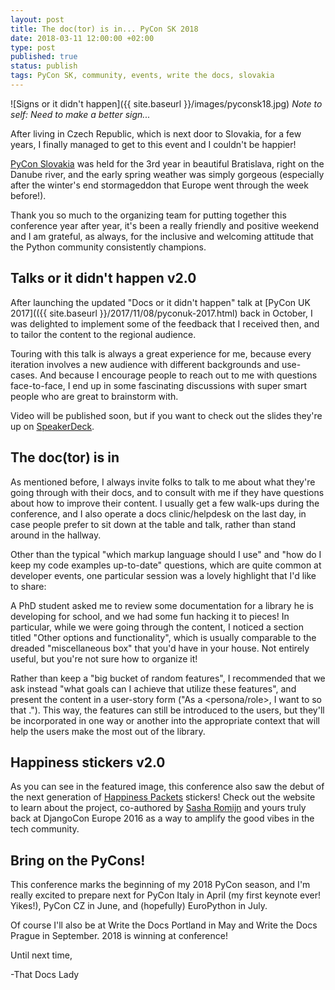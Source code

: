 ```yaml
---
layout: post
title: The doc(tor) is in... PyCon SK 2018
date: 2018-03-11 12:00:00 +02:00
type: post
published: true
status: publish
tags: PyCon SK, community, events, write the docs, slovakia
---
```


![Signs or it didn't happen]({{ site.baseurl }}/images/pyconsk18.jpg)
_Note to self: Need to make a better sign..._

After living in Czech Republic, which is next door to Slovakia, for a few years, I finally managed to get to this event and I couldn't be happier!

[PyCon Slovakia](https://2018.pycon.sk/en/) was held for the 3rd year in beautiful Bratislava, right on the Danube river, and the early spring weather was simply gorgeous (especially after the winter's end stormageddon that Europe went through the week before!).

Thank you so much to the organizing team for putting together this conference year after year, it's been a really friendly and positive weekend and I am grateful, as always, for the inclusive and welcoming attitude that the Python community consistently champions.

## Talks or it didn't happen v2.0

After launching the updated "Docs or it didn't happen" talk at [PyCon UK 2017](({{ site.baseurl }}/2017/11/08/pyconuk-2017.html) back in October, I was delighted to implement some of the feedback that I received then, and to tailor the content to the regional audience.

Touring with this talk is always a great experience for me, because every iteration involves a new audience with different backgrounds and use-cases. And because I encourage people to reach out to me with questions face-to-face, I end up in some fascinating discussions with super smart people who are great to brainstorm with.

Video will be published soon, but if you want to check out the slides they're up on [SpeakerDeck](https://speakerdeck.com/thatdocslady/docs-or-it-didnt-happen-pycon-sk-2018).

## The doc(tor) is in

As mentioned before, I always invite folks to talk to me about what they're going through with their docs, and to consult with me if they have questions about how to improve their content. I usually get a few walk-ups during the conference, and I also operate a docs clinic/helpdesk on the last day, in case people prefer to sit down at the table and talk, rather than stand around in the hallway.

Other than the typical "which markup language should I use" and "how do I keep my code examples up-to-date" questions, which are quite common at developer events, one particular session was a lovely highlight that I'd like to share:

A PhD student asked me to review some documentation for a library he is developing for school, and we had some fun hacking it to pieces! In particular, while we were going through the content, I noticed a section titled "Other options and functionality", which is usually comparable to the dreaded "miscellaneous box" that you'd have in your house. Not entirely useful, but you're not sure how to organize it!

Rather than keep a "big bucket of random features", I recommended that we ask instead "what goals can I achieve that utilize these features", and present the content in a user-story form ("As a <persona/role>, I want to <do a thing> so that <this goal will be reached>."). This way, the features can still be introduced to the users, but they'll be incorporated in one way or another into the appropriate context that will help the users make the most out of the library.

## Happiness stickers v2.0

As you can see in the featured image, this conference also saw the debut of the next generation of [Happiness Packets](https://www.happinesspackets.io/) stickers! Check out the website to learn about the project, co-authored by [Sasha Romijn](https://twitter.com/mxsash) and yours truly back at DjangoCon Europe 2016 as a way to amplify the good vibes in the tech community.

## Bring on the PyCons!

This conference marks the beginning of my 2018 PyCon season, and I'm really excited to prepare next for PyCon Italy in April (my first keynote ever! Yikes!), PyCon CZ in June, and (hopefully) EuroPython in July.

Of course I'll also be at Write the Docs Portland in May and Write the Docs Prague in September. 2018 is winning at conference!

Until next time,

-That Docs Lady
